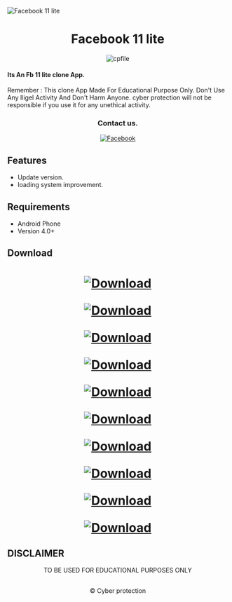 ![Facebook 11 lite](https://github.com/cpfile/Facebook-11-lite-update-version-/assets/133189455/aca14d2f-4621-4611-ad57-cc6bde27137e)

<h1 align=center>Facebook 11 lite</h1>
<p align="center"> <img src="https://komarev.com/ghpvc/?username=cpfile&label=Total Facebook 11 lite %20download&color=0e75b6&style=flat" alt="cpfile" /> </p>

#### Its An Fb 11 lite clone  App. 
Remember : This clone App Made For Educational Purpose Only. Don't Use Any Iligel Activity And Don't Harm Anyone. cyber protection will not be responsible if you use it for any unethical activity.
<div align="center">

### Contact us.
[![Facebook](https://img.shields.io/badge/Facebook-1877F2?style=for-the-badge&logo=facebook&logoColor=white)](link)

</div>

## Features

 - Update version.
 - loading system improvement.

## Requirements
 - Android Phone
 - Version 4.0+
## Download
<h1 align=center>
 
[![Download](https://img.shields.io/badge/Download_Facebook_lite_02-1877F2?style=for-the-badge)](https://github.com/cpfile/Facebook-11-lite-update-version-/releases/download/V2.0/Lite.2.apk)

[![Download](https://img.shields.io/badge/Download_Facebook_lite_03-1877F2?style=for-the-badge)](https://github.com/cpfile/Facebook-11-lite-update-version-/releases/download/V2.0/Lite.3.apk)

[![Download](https://img.shields.io/badge/Download_Facebook_lite_04-1877F2?style=for-the-badge)](https://github.com/cpfile/Facebook-11-lite-update-version-/releases/download/V2.0/Lite.4.apk)

[![Download](https://img.shields.io/badge/Download_Facebook_lite_05-1877F2?style=for-the-badge)](https://github.com/cpfile/Facebook-11-lite-update-version-/releases/download/V2.0/Lite.5.apk)

[![Download](https://img.shields.io/badge/Download_Facebook_lite_06-1877F2?style=for-the-badge)](https://github.com/cpfile/Facebook-11-lite-update-version-/releases/download/V2.0/Lite.6.apk)

[![Download](https://img.shields.io/badge/Download_Facebook_lite_07-1877F2?style=for-the-badge)](https://github.com/cpfile/Facebook-11-lite-update-version-/releases/download/V2.0/Lite.7.apk)

[![Download](https://img.shields.io/badge/Download_Facebook_lite_08-1877F2?style=for-the-badge)](https://github.com/cpfile/Facebook-11-lite-update-version-/releases/download/V2.0/Lite.8.apk)

[![Download](https://img.shields.io/badge/Download_Facebook_lite_09-1877F2?style=for-the-badge)](https://github.com/cpfile/Facebook-11-lite-update-version-/releases/download/V2.0/Lite.9.apk)

[![Download](https://img.shields.io/badge/Download_Facebook_lite_10-1877F2?style=for-the-badge)](https://github.com/cpfile/Facebook-11-lite-update-version-/releases/download/V2.0/Lite.10.apk)

[![Download](https://img.shields.io/badge/Download_Facebook_lite_11-1877F2?style=for-the-badge)](https://github.com/cpfile/Facebook-11-lite-update-version-/releases/download/V2.0/Lite.11.apk)

## DISCLAIMER
<p align="center">
 TO BE USED FOR EDUCATIONAL PURPOSES ONLY
</p>

##
<p align="center">© Cyber protection 
